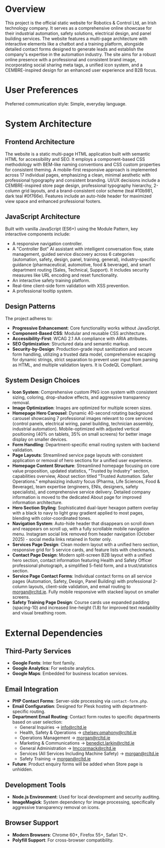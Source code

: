 # Overview

This project is the official static website for Robotics & Control Ltd, an Irish technology company. It serves as a comprehensive online showcase for their industrial automation, safety solutions, electrical design, and panel building services. The website features a multi-page architecture with interactive elements like a chatbot and a training platform, alongside detailed contact forms designed to generate leads and establish the company's expertise in the automation industry. The site aims for a robust online presence with a professional and consistent brand image, incorporating social sharing meta tags, a unified icon system, and a CEMBRE-inspired design for an enhanced user experience and B2B focus.

# User Preferences

Preferred communication style: Simple, everyday language.

# System Architecture

## Frontend Architecture
The website is a static multi-page HTML application built with semantic HTML for accessibility and SEO. It employs a component-based CSS methodology with BEM-like naming conventions and CSS custom properties for consistent theming. A mobile-first responsive approach is implemented across 17 individual pages, emphasizing a clean, minimal aesthetic with professional typography and consistent branding. UI/UX decisions include a CEMBRE-inspired store page design, professional typography hierarchy, 2-column grid layouts, and a brand-consistent color scheme (teal #10b981, dark teal #0f766e). Features include an auto-hide header for maximized view space and enhanced professional footers.

## JavaScript Architecture
Built with vanilla JavaScript (ES6+) using the Module Pattern, key interactive components include:
- A responsive navigation controller.
- A "Controller Bot" AI assistant with intelligent conversation flow, state management, guided service discovery across 6 categories (automation, safety, design, panel, training, general), industry-specific guidance (pharmaceutical, automotive, food & beverage), and smart department routing (Sales, Technical, Support). It includes security measures like URL encoding and reset functionality.
- An interactive safety training platform.
- Real-time client-side form validation with XSS prevention.
- A professional tooltip system.

## Design Patterns
The project adheres to:
- **Progressive Enhancement**: Core functionality works without JavaScript.
- **Component-Based CSS**: Modular and reusable CSS architecture.
- **Accessibility-First**: WCAG 2.1 AA compliance with ARIA attributes.
- **SEO Optimization**: Structured data and semantic markup.
- **Security-by-Design**: Production-grade input sanitization and secure form handling, utilizing a trusted data model, comprehensive escaping for dynamic strings, strict separation to prevent user input from parsing as HTML, and multiple validation layers. It is CodeQL Compliant.

## System Design Choices
- **Icon System**: Comprehensive custom PNG icon system with consistent sizing, coloring, drop-shadow effects, and aggressive transparency removal.
- **Image Optimization**: Images are optimized for multiple screen sizes.
- **Homepage Hero Carousel**: Dynamic 40-second rotating background carousel showcasing 7 professional images relevant to core services (control panels, electrical wiring, panel building, technician assembly, industrial automation). Mobile-optimized with adjusted vertical positioning (40% on tablets, 35% on small screens) for better image display on smaller devices.
- **Form Handling**: Department-specific email routing system with backend validation.
- **Page Layouts**: Streamlined service page layouts with consistent application or removal of hero sections for a unified user experience.
- **Homepage Content Structure**: Streamlined homepage focusing on core value proposition, updated statistics, "Trusted by Industry" section, capabilities overview, About section titled "Trusted Automation. Safer Operations." emphasizing industry focus (Pharma, Life Sciences, Food & Beverage), team expertise (engineers, ENIs, designers, safety specialists), and comprehensive service delivery. Detailed company information is moved to the dedicated About page for improved information architecture.
- **Hero Section Styling**: Sophisticated dual-layer hexagon pattern overlay with a black to navy to light gray gradient applied to most pages, blending with color-coordinated tones.
- **Navigation System**: Auto-hide header that disappears on scroll down and reappears on scroll up, with a fully scrollable mobile navigation menu. Instagram social link removed from header navigation (October 2025) - social media links retained in footer only.
- **Services Page Design**: Clean modern layout with a unified hero section, responsive grid for 5 service cards, and feature lists with checkmarks.
- **Contact Page Design**: Modern split-screen B2B layout with a unified hero section, contact information featuring Health and Safety Officer professional photograph, a simplified 5-field form, and a trust/statistics section.
- **Service Page Contact Forms**: Individual contact forms on all service pages (Automation, Safety, Design, Panel Building) with professional 2-column layouts, client-side validation, and email routing to morgan@rcltd.ie. Fully mobile responsive with stacked layout on smaller screens.
- **Safety Training Page Design**: Course cards use expanded padding (spacing-10) and increased line-height (1.8) for improved text readability and visual breathing room.

# External Dependencies

## Third-Party Services
- **Google Fonts**: Inter font family.
- **Google Analytics**: For website analytics.
- **Google Maps**: Embedded for business location services.

## Email Integration
- **PHP Contact Forms**: Server-side processing via `contact-form.php`.
- **Email Configuration**: Designed for Plesk hosting with department-specific routing.
- **Department Email Routing**: Contact form routes to specific departments based on user selection:
  - General Inquiries → info@rcltd.ie
  - Health, Safety & Operations → chelsey.omahony@rcltd.ie
  - Operations Management → morgan@rcltd.ie
  - Marketing & Communications → benedict.larkin@rcltd.ie
  - General Administration → lmccormack@rcltd.ie
  - Services (All Services Including Machine Safety) → morgan@rcltd.ie
  - Safety Training → morgan@rcltd.ie
- **Future**: Product enquiry forms will be added when Store page is unhidden.

## Development Tools
- **Node.js Environment**: Used for local development and security auditing.
- **ImageMagick**: System dependency for image processing, specifically aggressive transparency removal on icons.

## Browser Support
- **Modern Browsers**: Chrome 60+, Firefox 55+, Safari 12+.
- **Polyfill Support**: For cross-browser compatibility.
